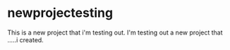 # newprojectesting
This is a new project that i'm testing out. I'm testing out a new project   that    .....i created. 